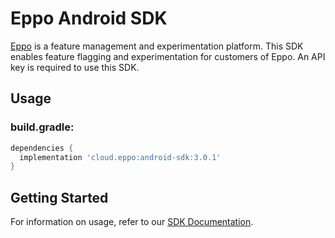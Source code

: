 # Eppo Android SDK

[Eppo](https://www.geteppo.com) is a feature management and experimentation platform. This SDK enables feature flagging 
and experimentation for customers of Eppo. An API key is required to use this SDK.

## Usage

### build.gradle:

```groovy
dependencies {
  implementation 'cloud.eppo:android-sdk:3.0.1'
}
```

## Getting Started
For information on usage, refer to our [SDK Documentation](https://docs.geteppo.com/sdks/client-sdks/android/).

